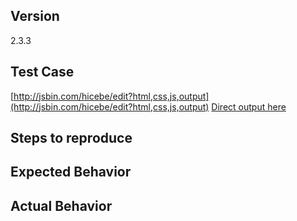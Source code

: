 <!--
Thank you for contributing!

Think you found a bug?
======================
The best bug report is a failing test in the repository as a pull request. Otherwise, please use the "BUG REPORT" template below.

Have a feature request?
=======================
Remove the template from below and provide thoughtful commentary *and code samples* on what this feature means for your product. What will it allow you to do that you can't do today? How will it make current work-arounds straightforward? What potential bugs and edge cases does it help to avoid? etc. Please keep it product-centric.
-->

<!-- BUG TEMPLATE -->
## Version
2.3.3

## Test Case
[http://jsbin.com/hicebe/edit?html,css,js,output](http://jsbin.com/hicebe/edit?html,css,js,output)
[Direct output here](http://output.jsbin.com/hicebe/)

## Steps to reproduce

## Expected Behavior

## Actual Behavior
